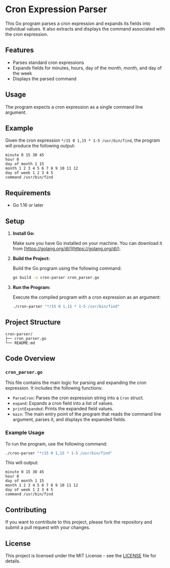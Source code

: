 
# Cron Expression Parser

This Go program parses a cron expression and expands its fields into individual values. It also extracts and displays the command associated with the cron expression.

## Features

- Parses standard cron expressions
- Expands fields for minutes, hours, day of the month, month, and day of the week
- Displays the parsed command

## Usage

The program expects a cron expression as a single command line argument.

## Example

Given the cron expression `*/15 0 1,15 * 1-5 /usr/bin/find`, the program will produce the following output:

```
minute 0 15 30 45 
hour 0 
day of month 1 15 
month 1 2 3 4 5 6 7 8 9 10 11 12 
day of week 1 2 3 4 5 
command /usr/bin/find
```

## Requirements

- Go 1.16 or later

## Setup

1. **Install Go:**

   Make sure you have Go installed on your machine. You can download it from [https://golang.org/dl/](https://golang.org/dl/).

3. **Build the Project:**

   Build the Go program using the following command:

   ```sh
   go build -o cron-parser cron_parser.go
   ```

4. **Run the Program:**

   Execute the compiled program with a cron expression as an argument:

   ```sh
   ./cron-parser "*/15 0 1,15 * 1-5 /usr/bin/find"
   ```

## Project Structure

```
cron-parser/
├── cron_parser.go
└── README.md
```

## Code Overview

### `cron_parser.go`

This file contains the main logic for parsing and expanding the cron expression. It includes the following functions:

- `ParseCron`: Parses the cron expression string into a `Cron` struct.
- `expand`: Expands a cron field into a list of values.
- `printExpanded`: Prints the expanded field values.
- `main`: The main entry point of the program that reads the command line argument, parses it, and displays the expanded fields.

### Example Usage

To run the program, use the following command:

```sh
./cron-parser "*/15 0 1,15 * 1-5 /usr/bin/find"
```

This will output:

```
minute 0 15 30 45 
hour 0 
day of month 1 15 
month 1 2 3 4 5 6 7 8 9 10 11 12 
day of week 1 2 3 4 5 
command /usr/bin/find
```

## Contributing

If you want to contribute to this project, please fork the repository and submit a pull request with your changes.

## License

This project is licensed under the MIT License - see the [LICENSE](LICENSE) file for details.
